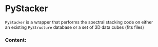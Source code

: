 # PyStacker

`PyStacker` is a wrapper that performs the spectral stacking code on either an existing `PyStructure` database or a set of 3D data cubes (fits files)

### Content:


